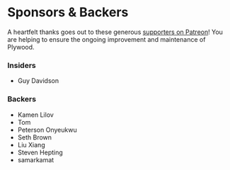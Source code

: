 # Sponsors & Backers

A heartfelt thanks goes out to these generous [supporters on Patreon](https://www.patreon.com/preshing)! You are helping to ensure the ongoing improvement and maintenance of Plywood.

### Insiders

* Guy Davidson

### Backers

* Kamen Lilov
* Tom
* Peterson Onyeukwu
* Seth Brown
* Liu Xiang
* Steven Hepting
* samarkamat
